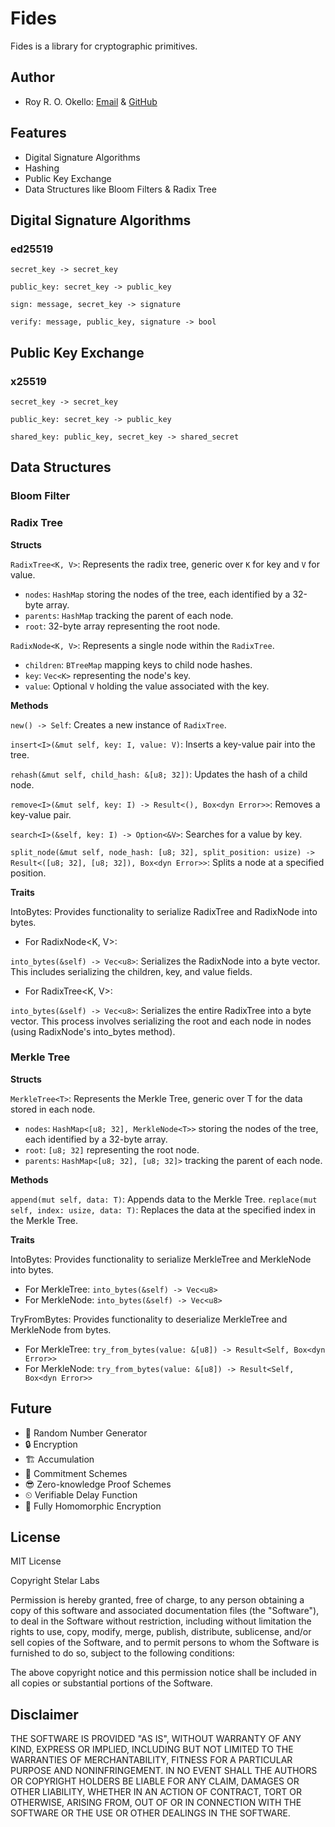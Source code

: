 # Fides

Fides is a library for cryptographic primitives.

## Author

- Roy R. O. Okello: [Email](mailto:royokello@protonmail.com) & [GitHub](https://github.com/royokello)

## Features

- Digital Signature Algorithms
- Hashing
- Public Key Exchange
- Data Structures like Bloom Filters & Radix Tree

## Digital Signature Algorithms

### ed25519

`secret_key -> secret_key`

`public_key: secret_key -> public_key`

`sign: message, secret_key -> signature`

`verify: message, public_key, signature -> bool`

## Public Key Exchange

### x25519

`secret_key -> secret_key`

`public_key: secret_key -> public_key`

`shared_key: public_key, secret_key -> shared_secret`

## Data Structures

### Bloom Filter

### Radix Tree

**Structs**

`RadixTree<K, V>`: Represents the radix tree, generic over `K` for key and `V` for value.
- `nodes`: `HashMap` storing the nodes of the tree, each identified by a 32-byte array.
- `parents`: `HashMap` tracking the parent of each node.
- `root`: 32-byte array representing the root node.

`RadixNode<K, V>`: Represents a single node within the `RadixTree`.
- `children`: `BTreeMap` mapping keys to child node hashes.
- `key`: `Vec<K>` representing the node's key.
- `value`: Optional `V` holding the value associated with the key.

**Methods**

`new() -> Self`: Creates a new instance of `RadixTree`.

`insert<I>(&mut self, key: I, value: V)`: Inserts a key-value pair into the tree.

`rehash(&mut self, child_hash: &[u8; 32])`: Updates the hash of a child node.

`remove<I>(&mut self, key: I) -> Result<(), Box<dyn Error>>`: Removes a key-value pair.

`search<I>(&self, key: I) -> Option<&V>`: Searches for a value by key.

`split_node(&mut self, node_hash: [u8; 32], split_position: usize) -> Result<([u8; 32], [u8; 32]), Box<dyn Error>>`: Splits a node at a specified position.

**Traits**

IntoBytes: Provides functionality to serialize RadixTree and RadixNode into bytes.

- For RadixNode<K, V>:

`into_bytes(&self) -> Vec<u8>`: Serializes the RadixNode into a byte vector. This includes serializing the children, key, and value fields.

- For RadixTree<K, V>:

`into_bytes(&self) -> Vec<u8>`: Serializes the entire RadixTree into a byte vector. This process involves serializing the root and each node in nodes (using RadixNode's into_bytes method).


### Merkle Tree

**Structs**

`MerkleTree<T>`: Represents the Merkle Tree, generic over T for the data stored in each node.
- `nodes`: `HashMap<[u8; 32], MerkleNode<T>>` storing the nodes of the tree, each identified by a 32-byte array.
- `root`: `[u8; 32]` representing the root node.
- `parents`: `HashMap<[u8; 32], [u8; 32]>` tracking the parent of each node.

**Methods**

`append(mut self, data: T)`: Appends data to the Merkle Tree.
`replace(mut self, index: usize, data: T)`: Replaces the data at the specified index in the Merkle Tree.

**Traits**

IntoBytes: Provides functionality to serialize MerkleTree and MerkleNode into bytes.

- For MerkleTree<T>: `into_bytes(&self) -> Vec<u8>`
- For MerkleNode<T>: `into_bytes(&self) -> Vec<u8>`

TryFromBytes: Provides functionality to deserialize MerkleTree and MerkleNode from bytes.

- For MerkleTree<T>: `try_from_bytes(value: &[u8]) -> Result<Self, Box<dyn Error>>`
- For MerkleNode<T>: `try_from_bytes(value: &[u8]) -> Result<Self, Box<dyn Error>>`

## Future

- 🎲 Random Number Generator
- 🔒 Encryption
- 🏗 Accumulation
- 📜 Commitment Schemes
- 😎 Zero-knowledge Proof Schemes
- ⏲ Verifiable Delay Function
- 🔢 Fully Homomorphic Encryption

## License

MIT License

Copyright Stelar Labs

Permission is hereby granted, free of charge, to any person obtaining a copy
of this software and associated documentation files (the "Software"), to deal
in the Software without restriction, including without limitation the rights
to use, copy, modify, merge, publish, distribute, sublicense, and/or sell
copies of the Software, and to permit persons to whom the Software is
furnished to do so, subject to the following conditions:

The above copyright notice and this permission notice shall be included in all
copies or substantial portions of the Software.

## Disclaimer

THE SOFTWARE IS PROVIDED "AS IS", WITHOUT WARRANTY OF ANY KIND, EXPRESS OR
IMPLIED, INCLUDING BUT NOT LIMITED TO THE WARRANTIES OF MERCHANTABILITY,
FITNESS FOR A PARTICULAR PURPOSE AND NONINFRINGEMENT. IN NO EVENT SHALL THE
AUTHORS OR COPYRIGHT HOLDERS BE LIABLE FOR ANY CLAIM, DAMAGES OR OTHER
LIABILITY, WHETHER IN AN ACTION OF CONTRACT, TORT OR OTHERWISE, ARISING FROM,
OUT OF OR IN CONNECTION WITH THE SOFTWARE OR THE USE OR OTHER DEALINGS IN THE
SOFTWARE.
